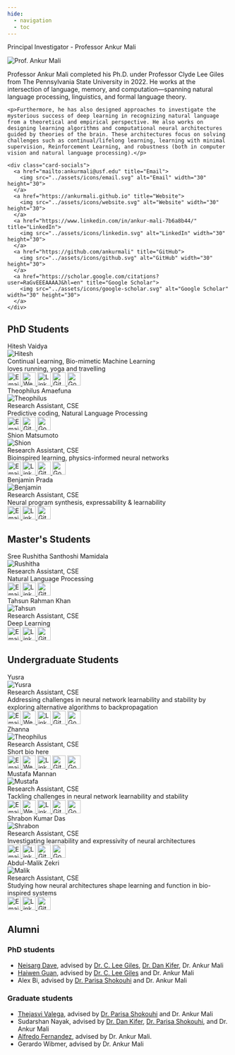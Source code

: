 ```yaml
---
hide:
  - navigation
  - toc
---
```


<p class = "heading" >Principal Investigator - Professor Ankur Mali</p>

<!-- ![Prof. Ankur Mali](assets/images/Ankur_Mali.jpg){ align=left width="300" height="400"} -->

<!-- ### Prof. Ankur Mali -->
<!-- <div class="profile-container ankur-mali-profile">

Prof. Ankur Mali completed his Ph.D. under Prof. Clyde Lee Giles from The Pennsylvania State University in 2022. He works at the intersection of language, memory, and computation—spanning Natural Language Processing (NLP), linguistics, and formal language theory.

Furthermore, he has also designed approaches to investigate the mysterious success of deep learning in recognizing natural language from a theoretical and empirical perspective. He also works on designing learning algorithms and computational neural architectures guided by theories of the brain. These architectures focus on solving challenges such as continual/lifelong learning, learning with minimal supervision, Reinforcement Learning, and robustness (both in computer vision and natural language processing).

</div> -->

<div class="profile-container ankur-mali-profile">
  <img src="../assets/images/people/Ankur_Mali.jpg" alt="Prof. Ankur Mali" class="profile-image">
  <div class="profile-content">
    <p>Professor Ankur Mali completed his Ph.D. under Professor Clyde Lee Giles from The Pennsylvania State University in 2022. He works at the intersection of language, memory, and computation—spanning natural language processing, linguistics, and formal language theory.</p>

    <p>Furthermore, he has also designed approaches to investigate the mysterious success of deep learning in recognizing natural language from a theoretical and empirical perspective. He also works on designing learning algorithms and computational neural architectures guided by theories of the brain. These architectures focus on solving challenges such as continual/lifelong learning, learning with minimal supervision, Reinforcement Learning, and robustness (both in computer vision and natural language processing).</p>

    <div class="card-socials">
      <a href="mailto:ankurmali@usf.edu" title="Email">
        <img src="../assets/icons/email.svg" alt="Email" width="30" height="30">
      </a>
      <a href="https://ankurmali.github.io" title="Website">
        <img src="../assets/icons/website.svg" alt="Website" width="30" height="30">
      </a>
      <a href="https://www.linkedin.com/in/ankur-mali-7b6a8b44/" title="LinkedIn">
        <img src="../assets/icons/linkedin.svg" alt="LinkedIn" width="30" height="30">
      </a>
      <a href="https://github.com/ankurmali" title="GitHub">
        <img src="../assets/icons/github.svg" alt="GitHub" width="30" height="30">
      </a>
      <a href="https://scholar.google.com/citations?user=RaGvEEEAAAAJ&hl=en" title="Google Scholar">
        <img src="../assets/icons/google-scholar.svg" alt="Google Scholar" width="30" height="30">
      </a>
    </div>
  </div>
</div>

<div style="clear: both;"></div>

<!-- ![Mali](https://ankurmali.github.io/images/Ankur_Mali_1.jpg){ align=left width="400" height="200" }

Dr. Ankur Mali completed his Ph.D. under Prof. Clyde Lee Giles from The
Pennsylvania State University in 2022. He works at the intersection of
language, memory, and computation—spanning Natural Language Processing (NLP),
linguistics, and formal language theory. Furthermore, he has also designed
approaches to investigate the mysterious success of deep learning in
recognizing natural language from a theoretical and empirical perspective. He
also works on designing learning algorithms and computational neural
architectures guided by theories of the brain. These architectures focus on
solving challenges such as continual/lifelong learning, learning with minimal
supervision, Reinforcement Learning, and robustness (both in computer vision
and natural language processing). -->

## PhD Students

<div class="grid cards" markdown>

<div class="card">
  <div class="card-name">Hitesh Vaidya</div>
  <div class="card-divider"></div>
  <img src="../assets/images/people/hitesh.jpg" alt="Hitesh" class="card-image">
  <div class="card-bio">
    Continual Learning, Bio-mimetic Machine Learning <br>
    loves running, yoga and travelling
  </div>
  <div class="card-socials">
    <a href="mailto:hvaidya@usf.edu" title="Email">
      <img src="../assets/icons/email.svg" alt="Email" width="30" height="30">
    </a>
    <a href="https://hiteshvaidya.github.io" title="Website"> <!-- website link -->
      <img src="../assets/icons/website.svg" alt="Website" width="30" height="30">
    </a>
    <a href="https://www.linkedin.com/in/hiteshuv/" title="LinkedIn">
      <img src="../assets/icons/linkedin.svg" alt="LinkedIn" width="30" height="30">
    </a>
    <a href="https://github.com/hiteshvaidya" title="GitHub">
      <img src="../assets/icons/github.svg" alt="GitHub" width="30" height="30">
    </a>
    <a href="https://scholar.google.com/citations?user=_kpePHMAAAAJ&hl=en&authuser=1" title="Google Scholar">
      <img src="../assets/icons/google-scholar.svg" alt="Google Scholar" width="30" height="30">
    </a>
  </div>
</div>

<div class="card">
  <div class="card-name">Theophilus Amaefuna</div>
  <div class="card-divider"></div>
  <img src="https://dummyimage.com/400x400/eee/aaa" alt="Theophilus" class="card-image">
  <div class="card-bio">
    Research Assistant, CSE<br>
    Predictive coding, Natural Language Processing <br>
  </div>
  <div class="card-socials">
    <a href="mailto:ikennaamaefuna@usf.edu" title="Email">
      <img src="../assets/icons/email.svg" alt="Email" width="30" height="30">
    </a>
    <!-- <a href="https://yourwebsite.com" title="Website">
      <img src="../assets/icons/website.svg" alt="Website" width="30" height="30">
    </a> -->
    <!-- <a href="https://linkedin.com/in/yourprofile" title="LinkedIn">
      <img src="../assets/icons/linkedin.svg" alt="LinkedIn" width="30" height="30">
    </a> -->
    <a href="https://github.com/ait360" title="GitHub">
      <img src="../assets/icons/github.svg" alt="GitHub" width="30" height="30">
    </a>
    <a href="https://scholar.google.com/citations?hl=en&user=XI04vUMAAAAJ" title="Google Scholar">
      <img src="../assets/icons/google-scholar.svg" alt="Google Scholar" width="30" height="30">
    </a>
  </div>
</div>

<div class="card">
  <div class="card-name">Shion Matsumoto</div>
  <div class="card-divider"></div>
  <img src="../assets/images/people/shion_matsumoto.jpg" alt="Shion" class="card-image">
  <div class="card-bio">
    Research Assistant, CSE<br>
    Bioinspired learning, physics-informed neural networks
  </div>
  <div class="card-socials">
    <a href="mailto:matsumoto@usf.edu" title="Email">
      <img src="../assets/icons/email.svg" alt="Email" width="30" height="30">
    </a>
    <!--<a href="https://yourwebsite.com" title="Website">-->
    <!--  <img src="../assets/icons/website.svg" alt="Website" width="30" height="30">-->
    <!--</a>-->
    <a href="https://linkedin.com/in/shion-matsumoto" title="LinkedIn">
      <img src="../assets/icons/linkedin.svg" alt="LinkedIn" width="30" height="30">
    </a>
    <a href="https://github.com/matsumotosan" title="GitHub">
      <img src="../assets/icons/github.svg" alt="GitHub" width="30" height="30">
    </a>
    <a href="https://scholar.google.com/citations?user=tu2K8tkAAAAJ&hl=en" title="Google Scholar">
      <img src="../assets/icons/google-scholar.svg" alt="Google Scholar" width="30" height="30">
    </a>
  </div>
</div>

<div class="card">
  <div class="card-name">Benjamin Prada</div>
  <div class="card-divider"></div>
  <img src="../assets/images/people/Benjamin_Prada.png" alt="Benjamin" class="card-image">
  <div class="card-bio">
    Research Assistant, CSE<br>
    Neural program synthesis, expressability & learnability
  </div>
  <div class="card-socials">
    <a href="mailto:bprada@usf.edu" title="Email">
      <img src="../assets/icons/email.svg" alt="Email" width="30" height="30">
    </a>
    <!--<a href="https://yourwebsite.com" title="Website">-->
    <!--  <img src="../assets/icons/website.svg" alt="Website" width="30" height="30">-->
    <!--</a>-->
    <a href="https://linkedin.com/in/benjamin-prada" title="LinkedIn">
      <img src="../assets/icons/linkedin.svg" alt="LinkedIn" width="30" height="30">
    </a>
    <a href="https://github.com/prada-b" title="GitHub">
      <img src="../assets/icons/github.svg" alt="GitHub" width="30" height="30">
    </a>
    <!--<a href="https://scholar.google.com/citations?user=yourprofile" title="Google Scholar">-->
    <!--  <img src="../assets/icons/google-scholar.svg" alt="Google Scholar" width="30" height="30">-->
    <!--</a>-->
  </div>
</div>

</div>

## Master's Students

<div class="grid cards" markdown>

<div class="card">
  <div class="card-name">Sree Rushitha Santhoshi Mamidala</div>
  <div class="card-divider"></div>
  <img src="../assets/images/people/rushitha.jpg" alt="Rushitha" class="card-image">
  <div class="card-bio">
    Research Assistant, CSE<br>
    Natural Language Processing
  </div>
  <div class="card-socials">
    <a href="mailto:sreerushitha@usf.edu" title="Email">
      <img src="../assets/icons/email.svg" alt="Email" width="30" height="30">
    </a>
    <!-- <a href="https://yourwebsite.com" title="Website">
      <img src="../assets/icons/website.svg" alt="Website" width="30" height="30">
    </a> -->
    <a href="https://www.linkedin.com/in/sree-rushitha-mamidala/" title="LinkedIn">
      <img src="../assets/icons/linkedin.svg" alt="LinkedIn" width="30" height="30">
    </a>
    <a href="https://github.com/RushithaMamidala" title="GitHub">
      <img src="../assets/icons/github.svg" alt="GitHub" width="30" height="30">
    </a>
    <!-- <a href="https://scholar.google.com/citations?user=yourprofile" title="Google Scholar">
      <img src="../assets/icons/google-scholar.svg" alt="Google Scholar" width="30" height="30">
    </a> -->
  </div>
</div>

<div class="card">
  <div class="card-name">Tahsun Rahman Khan</div>
  <div class="card-divider"></div>
  <img src="../assets/images/people/Tahsun.jpg" alt="Tahsun" class="card-image">
  <div class="card-bio">
    Research Assistant, CSE<br>
    Deep Learning
  </div>
  <div class="card-socials">
    <a href="mailto:tahsunrahman@usf.edu" title="Email">
      <img src="../assets/icons/email.svg" alt="Email" width="30" height="30">
    </a>
    <!-- <a href="https://yourwebsite.com" title="Website">
      <img src="../assets/icons/website.svg" alt="Website" width="30" height="30">
    </a> -->
    <a href="https://www.linkedin.com/in/tahsun-rahman-khan-b94641214/" title="LinkedIn">
      <img src="../assets/icons/linkedin.svg" alt="LinkedIn" width="30" height="30">
    </a>
    <a href="https://github.com/emeraldsplash47" title="GitHub">
      <img src="../assets/icons/github.svg" alt="GitHub" width="30" height="30">
    </a>
    <!-- <a href="https://scholar.google.com/citations?user=yourprofile" title="Google Scholar">
      <img src="../assets/icons/google-scholar.svg" alt="Google Scholar" width="30" height="30">
    </a> -->
  </div>
</div>

</div>

## Undergraduate Students

<div class="grid cards" markdown>

<div class="card">
  <div class="card-name">Yusra</div>
  <div class="card-divider"></div>
  <img src="../assets/images/people/YUSRA.jpeg" alt="Yusra" class="card-image">
  <div class="card-bio">
    Research Assistant, CSE<br>
    Addressing challenges in neural network learnability and stability by exploring alternative algorithms to backpropagation
  </div>
  <div class="card-socials">
    <a href="mailto:yrasool@usf.edu" title="Email">
      <img src="../assets/icons/email.svg" alt="Email" width="30" height="30">
    </a>
    <a href="https://yrasool.github.io/PORTFOLIO/" title="Website">
      <img src="../assets/icons/website.svg" alt="Website" width="30" height="30">
    </a>
    <a href="https://www.linkedin.com/in/yusra-rasool-5963b11b1/" title="LinkedIn">
      <img src="../assets/icons/linkedin.svg" alt="LinkedIn" width="30" height="30">
    </a>
    <a href="https://github.com/yrasool" title="GitHub">
      <img src="../assets/icons/github.svg" alt="GitHub" width="30" height="30">
    </a>
    <a href="https://scholar.google.com/citations?user=yourprofile" title="Google Scholar">
      <img src="../assets/icons/google-scholar.svg" alt="Google Scholar" width="30" height="30">
    </a>
  </div>
</div>


<div class="card">
  <div class="card-name">Zhanna</div>
  <div class="card-divider"></div>
  <img src="https://dummyimage.com/400x400/eee/aaa" alt="Theophilus" class="card-image">
  <div class="card-bio">
    Research Assistant, CSE<br>
    Short bio here
  </div>
  <div class="card-socials">
    <a href="mailto:email@usf.edu" title="Email">
      <img src="../assets/icons/email.svg" alt="Email" width="30" height="30">
    </a>
    <a href="https://yourwebsite.com" title="Website">
      <img src="../assets/icons/website.svg" alt="Website" width="30" height="30">
    </a>
    <a href="https://linkedin.com/in/yourprofile" title="LinkedIn">
      <img src="../assets/icons/linkedin.svg" alt="LinkedIn" width="30" height="30">
    </a>
    <a href="https://github.com/yourprofile" title="GitHub">
      <img src="../assets/icons/github.svg" alt="GitHub" width="30" height="30">
    </a>
    <a href="https://scholar.google.com/citations?user=yourprofile" title="Google Scholar">
      <img src="../assets/icons/google-scholar.svg" alt="Google Scholar" width="30" height="30">
    </a>
  </div>
</div>

<div class="card">
  <div class="card-name">Mustafa Mannan</div>
  <div class="card-divider"></div>
  <img src="../assets/images/people/Mustafa.png" alt="Mustafa" class="card-image">
  <div class="card-bio">
    Research Assistant, CSE<br>
    Tackling challenges in neural network learnability and stability<br>
  </div>
  <div class="card-socials">
    <a href="mailto:mannan2@usf.edu" title="Email">
      <img src="../assets/icons/email.svg" alt="Email" width="30" height="30">
    </a>
    <a href="https://mannanmustafa.com" title="Website">
      <img src="../assets/icons/website.svg" alt="Website" width="30" height="30">
    </a>
    <a href="https://linkedin.com/in/mustafa-mannan" title="LinkedIn">
      <img src="../assets/icons/linkedin.svg" alt="LinkedIn" width="30" height="30">
    </a>
    <a href="https://github.com/mmannan17" title="GitHub">
      <img src="../assets/icons/github.svg" alt="GitHub" width="30" height="30">
    </a>
    <a href="https://scholar.google.com/citations?user=yourprofile" title="Google Scholar">
      <img src="../assets/icons/google-scholar.svg" alt="Google Scholar" width="30" height="30">
    </a>
  </div>
</div>

<div class="card">
  <div class="card-name">Shrabon Kumar Das</div>
  <div class="card-divider"></div>
  <img src="../assets/images/people/shrabon.jpg" alt="Shrabon" class="card-image">
  <div class="card-bio">
    Research Assistant, CSE<br>
    Investigating learnability and expressivity of neural architectures
  </div>
  <div class="card-socials">
    <a href="mailto:das157@usf.edu" title="Email">
      <img src="../assets/icons/email.svg" alt="Email" width="30" height="30">
    </a>
    <!-- <a href="https://yourwebsite.com" title="Website">
      <img src="../assets/icons/website.svg" alt="Website" width="30" height="30">
    </a> -->
    <a href="https://www.linkedin.com/in/shrabon-kumar-das-25564621a/" title="LinkedIn">
      <img src="../assets/icons/linkedin.svg" alt="LinkedIn" width="30" height="30">
    </a>
    <a href="https://github.com/ShrabonDas" title="GitHub">
      <img src="../assets/icons/github.svg" alt="GitHub" width="30" height="30">
    </a>
    <a href="https://scholar.google.com/citations?user=kCbp6B4AAAAJ&hl=en" title="Google Scholar">
      <img src="../assets/icons/google-scholar.svg" alt="Google Scholar" width="30" height="30">
    </a>
  </div>
</div>

<div class="card">
  <div class="card-name">Abdul-Malik Zekri</div>
  <div class="card-divider"></div>
  <img src="../assets/images/people/Malik_Zekri.jpg" alt="Malik" class="card-image">
  <div class="card-bio">
    Research Assistant, CSE<br>
    Studying how neural architectures shape learning and function in bio-inspired systems
  </div>
  <div class="card-socials">
    <a href="mailto:zekri2@usf.edu" title="Email">
      <img src="../assets/icons/email.svg" alt="Email" width="30" height="30">
    </a>
    <!-- <a href="https://yourwebsite.com" title="Website">
      <img src="../assets/icons/website.svg" alt="Website" width="30" height="30">
    </a> -->
    <a href="https://www.linkedin.com/in/abdul-malik-zekri/" title="LinkedIn">
      <img src="../assets/icons/linkedin.svg" alt="LinkedIn" width="30" height="30">
    </a>
    <a href="https://github.com/TheShadowTiki" title="GitHub">
      <img src="../assets/icons/github.svg" alt="GitHub" width="30" height="30">
    </a>
<!--     <a href="https://scholar.google.com/citations?user=kCbp6B4AAAAJ&hl=en" title="Google Scholar">
      <img src="../assets/icons/google-scholar.svg" alt="Google Scholar" width="30" height="30">
    </a> -->
  </div>
</div>

</div>

## Alumni

### PhD students

- [Neisarg Dave](https://www.neisargdave.com), advised by [Dr. C. Lee Giles](https://clgiles.ist.psu.edu), [Dr. Dan Kifer](https://www.cse.psu.edu/~duk17/), Dr. Ankur Mali
- [Haiwen Guan](https://scholar.google.com/citations?user=TfhgkD4AAAAJ&hl=en), advised by [Dr. C. Lee Giles](https://clgiles.ist.psu.edu) and Dr. Ankur Mali
- Alex Bi, advised by [Dr. Parisa Shokouhi](https://sites.psu.edu/ultrasonics/pshokouhi/) and Dr. Ankur Mali

### Graduate students

- [Thejasvi Valega](https://github.com/thejasvi204), advised by [Dr. Parisa Shokouhi](https://sites.psu.edu/ultrasonics/pshokouhi/) and Dr. Ankur Mali
- Sudarshan Nayak, advised by [Dr. Dan Kifer](https://www.cse.psu.edu/~duk17/), [Dr. Parisa Shokouhi](https://sites.psu.edu/ultrasonics/pshokouhi/), and Dr. Ankur Mali
- [Alfredo Fernandez](https://www.linkedin.com/in/alfredofernandezjr/), advised by Dr. Ankur Mali.
- Gerardo Wibmer, advised by Dr. Ankur Mali

